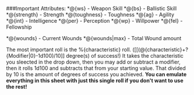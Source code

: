 ###Important Attributes:
*@{ws} - Weapon Skill
*@{bs} - Ballistic Skill
*@{strength} - Strength
*@{toughness} - Toughness
*@{ag} - Agility
*@{int} - Intelligence
*@{per} - Perception
*@{wp} - Willpower
*@{fel} - Fellowship

*@{wounds} - Current Wounds
*@{wounds|max} - Total Wound amount

The most important roll is the %{characteristic} roll. ([[(@{characteristic}+?{Modifier|0}-1d100)/10]] degree(s) of success!)
It takes the characteristic you sleected in the drop down, then you may add or subtract a modifier, then it rolls 1d100 and subtracts that from your starting value. That divided by 10 is the amount of degrees of success you achieved.
**You can emulate everything in this sheet with just this single roll if you don't want to use the rest!**